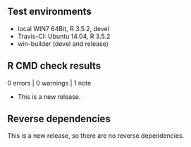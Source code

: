## Test environments
* local WIN7 64Bit, R 3.5.2, devel
* Travis-CI: Ubuntu 14.04, R 3.5.2
* win-builder (devel and release)

## R CMD check results

0 errors | 0 warnings | 1 note

* This is a new release.

## Reverse dependencies

This is a new release, so there are no reverse dependencies.


